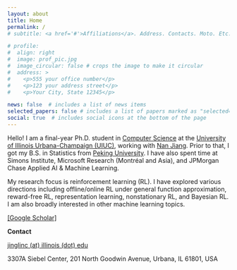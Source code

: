 ```yaml
---
layout: about
title: Home
permalink: /
# subtitle: <a href='#'>Affiliations</a>. Address. Contacts. Moto. Etc.

# profile:
#  align: right
#  image: prof_pic.jpg
#  image_circular: false # crops the image to make it circular
#  address: >
#    <p>555 your office number</p>
#    <p>123 your address street</p>
#    <p>Your City, State 12345</p>

news: false  # includes a list of news items
selected_papers: false # includes a list of papers marked as "selected={true}"
social: true  # includes social icons at the bottom of the page
---
```


Hello! I am a final-year Ph.D. student in [Computer Science](https://cs.illinois.edu/) at the [University of Illinois Urbana-Champaign (UIUC)](https://illinois.edu/), working with [Nan Jiang](http://nanjiang.cs.illinois.edu/). Prior to that, I got my B.S. in Statistics from [Peking University](https://english.pku.edu.cn/). I have also spent time at Simons Institute, Microsoft Research (Montréal and Asia), and JPMorgan Chase Applied AI & Machine Learning.

My research focus is reinforcement learning (RL). I have explored various directions including offline/online RL under general function approximation, reward-free RL, representation learning, nonstationary RL, and Bayesian RL. I am also broadly interested in other machine learning topics.

[[Google Scholar]](https://scholar.google.com/citations?user=mXzzKx4AAAAJ&hl=en&oi=ao)

**Contact**

[jinglinc (at) illinois (dot) edu](mailto:jinglinc@illinois.edu)

3307A Siebel Center, 201 North Goodwin Avenue, Urbana, IL 61801, USA


